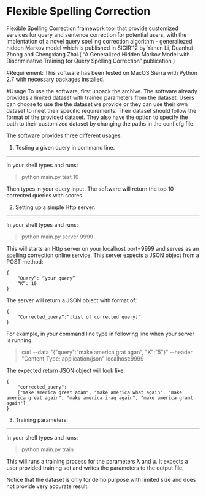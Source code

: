 # Flexible Spelling Correction


Flexible Spelling Correction framework tool that provide customized services for query and sentence correction for potential users, with the implentation of a novel query spelling correction algorithm - generaliezed hidden Markov model which is published in SIGIR’12 by Yanen Li, Duanhui Zhong and Chengxiang Zhai.( “A Generalized Hidden Markov Model with Discriminative Training for Query Spelling Correction” publication )

#Requirement: 
This software has been tested on MacOS Sierra with Python 2.7 with necessary packages installed.

#Usage
To use the software, first unpack the archive. The software already provides a limited dataset with trained parameters from the dataset. Users can choose to use the the dataset we provide or they can use their own dataset to meet their specific requirements. Their dataset should follow the format of the provided dataset. They also have the option to specify the path to their customized dataset by changing the paths in the conf.cfg file.

The software provides three different usages: 

1. Testing a given query in command line.
----
 In your shell types and runs:

>	python main.py test 10

Then types in your query input. The software will return the top 10 corrected queries with scores.

2. Setting up a simple Http server. 
----
In your shell types and runs:
>	python main.py server 9999

This will starts an Http server on your localhost port=9999 and serves as an spelling correction online service. This server expects a JSON object from a POST method:
```
{
	“Query”: “your query”
	“K”: 10
}
```
The server will return a JSON object with format of:
```
{
	“Corrected_query”:”[list of corrected query]”
}
```
For example, in your command line type in following line when your server is running:

>	curl --data "{\"query\":\"make america grat agan\", \"K\":\"5\"}" --header "Content-Type: application/json" localhost:9999

The expected return JSON object  will look like:
```
{
	"corrected_query": 
	["make america great adam", "make america what again", "make america great again", "make america iraq again", "make america grant again"]
}
```
3. Training parameters: 
----
In your shell types and runs:
>	python main.py train

This will runs a training process for the parameters λ and µ. It expects a user provided training set and writes the parameters to the output file.

Notice that the dataset is only for demo purpose with limited size and does not provide very accurate result.
